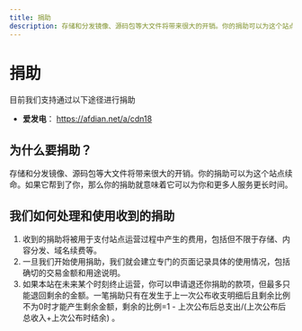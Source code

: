 ```yaml
---
title: 捐助
description: 存储和分发镜像、源码包等大文件将带来很大的开销。你的捐助可以为这个站点续命。
---
```


# 捐助

目前我们支持通过以下途径进行捐助

- **爱发电**： https://afdian.net/a/cdn18

## 为什么要捐助？

存储和分发镜像、源码包等大文件将带来很大的开销。你的捐助可以为这个站点续命。如果它帮到了你，那么你的捐助就意味着它可以为你和更多人服务更长时间。

## 我们如何处理和使用收到的捐助

1. 收到的捐助将被用于支付站点运营过程中产生的费用，包括但不限于存储、内容分发、域名续费等。
2. 一旦我们开始使用捐助，我们就会建立专门的页面记录具体的使用情况，包括确切的交易金额和用途说明。
3. 如果本站在未来某个时刻终止运营，你可以申请退还你捐助的款项，但最多只能退回剩余的金额。一笔捐助只有在发生于上一次公布收支明细后且剩余比例不为0时才能产生剩余金额，剩余的比例=1 - 上次公布后总支出/(上次公布后总收入+上次公布时结余) 。

